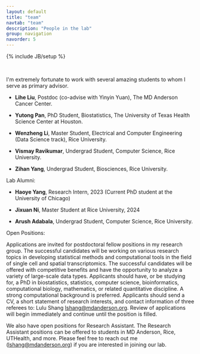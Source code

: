 ```yaml
---
layout: default
title: "team"
navtab: "team"
description: "People in the lab"
group: navigation
navorder: 5
---
```

{% include JB/setup %}


<link rel="stylesheet" href="https://cdn.jsdelivr.net/gh/jpswalsh/academicons@1/css/academicons.min.css">
<br clear="left"/>

I'm extremely fortunate to work with several amazing students to whom I serve as primary advisor. <br>

- **Lihe Liu**, Postdoc (co-advise with Yinyin Yuan), The MD Anderson Cancer Center.

- **Yutong Pan**, PhD Student, Biostatistics, The University of Texas Health Science Center at Houston.

- **Wenzheng Li**, Master Student, Electrical and Computer Engineering (Data Science track), Rice University.

- **Vismay Ravikumar**, Undergrad Student, Computer Science, Rice University.

- **Zihan Yang**, Undergrad Student, Biosciences, Rice University.

<div class="bigspacer"></div>

Lab Alumni:<br>

- **Haoye Yang**, Research Intern, 2023 (Current PhD student at the University of Chicago)
  
- **Jixuan Ni**, Master Student at Rice University, 2024

- **Arush Adabala**, Undergrad Student, Computer Science, Rice University.
  
<div class="bigspacer"></div>

<div class="smalltitle text-left">Open Positions: </div>
<div class="bigspacer"></div>

Applications are invited for postdoctoral fellow positions in my research group. The successful candidates will be working on various research topics in developing statistical methods and computational tools in the field of single cell and spatial transcriptomics. The successful candidates will be offered with competitive benefits and have the opportunity to analyze a variety of large-scale data types. Applicants should have, or be studying for, a PhD in biostatistics, statistics, computer science, bioinformatics, computational biology, mathematics, or related quantitative discipline. A strong computational background is preferred. Applicants should send a CV, a short statement of research interests, and contact information of three referees to: Lulu Shang lshang@mdanderson.org. Review of applications will begin immediately and continue until the position is filled.

We also have open positions for Research Assistant. The Research Assistant positions can be offered to students in MD Anderson, Rice,  UTHealth, and more. Please feel free to reach out me (lshang@mdanderson.org) if you are interested in joining our lab.

